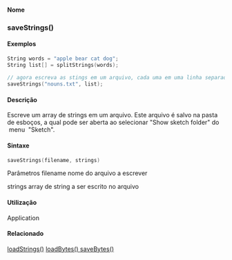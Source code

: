 
#### Nome
### saveStrings()

#### Exemplos

```pde
String words = "apple bear cat dog"; 
String list[] = splitStrings(words); 
 
// agora escreva as stings em um arquivo, cada uma em uma linha separada
saveStrings("nouns.txt", list); 

```



#### Descrição
Escreve um array de strings em um arquivo. Este arquivo é
salvo na pasta de esboços, a qual pode ser aberta ao
selecionar "Show sketch folder" do  menu  "Sketch".

#### Sintaxe
```pde
saveStrings(filename, strings)

```
Parâmetros
filename
nome do arquivo a escrever


strings
array de string a ser escrito no arquivo



#### Utilização

	
Application

#### Relacionado
[loadStrings()](loadStrings_
)
[loadBytes() ](loadBytes_
)
[saveBytes()](saveBytes_
)

